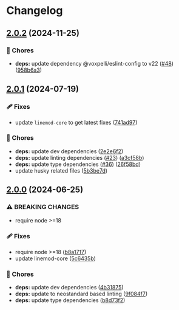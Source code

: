 # Changelog

## [2.0.2](https://github.com/voxpelli/linemod/compare/v2.0.1...v2.0.2) (2024-11-25)


### 🧹 Chores

* **deps:** update dependency @voxpelli/eslint-config to v22 ([#48](https://github.com/voxpelli/linemod/issues/48)) ([958b6a3](https://github.com/voxpelli/linemod/commit/958b6a3ef02a3f0ad6e18fb661b4fdb7ac13c9aa))

## [2.0.1](https://github.com/voxpelli/linemod/compare/v2.0.0...v2.0.1) (2024-07-19)


### 🩹 Fixes

* update `linemod-core` to get latest fixes ([741ad97](https://github.com/voxpelli/linemod/commit/741ad97abecb7d509c5278470f3c5e936130dd46))


### 🧹 Chores

* **deps:** update dev dependencies ([2e2e6f2](https://github.com/voxpelli/linemod/commit/2e2e6f244edd9d47b53979898f6864b3953b85fb))
* **deps:** update linting dependencies ([#23](https://github.com/voxpelli/linemod/issues/23)) ([a3cf58b](https://github.com/voxpelli/linemod/commit/a3cf58b7638cfd43ffe42e9f24dfb65806d1a1ba))
* **deps:** update type dependencies ([#36](https://github.com/voxpelli/linemod/issues/36)) ([26f58bd](https://github.com/voxpelli/linemod/commit/26f58bd49d54e8c0b68ddcfb58b12f77ef8d4db2))
* update husky related files ([5b3be7d](https://github.com/voxpelli/linemod/commit/5b3be7d3b96e0df3b13fa93f1c725b8fa90401d4))

## [2.0.0](https://github.com/voxpelli/linemod/compare/v1.1.0...v2.0.0) (2024-06-25)


### ⚠ BREAKING CHANGES

* require node >=18

### 🩹 Fixes

* require node &gt;=18 ([b8a1717](https://github.com/voxpelli/linemod/commit/b8a17177562991bbb2e72b415cfe7a12c2e7b21f))
* update linemod-core ([5c6435b](https://github.com/voxpelli/linemod/commit/5c6435b00683026e0b881bc5f5ac11d9760cdf4f))


### 🧹 Chores

* **deps:** update dev dependencies ([4b31875](https://github.com/voxpelli/linemod/commit/4b31875c1e4183aa484718f6cf452366f57bd1c4))
* **deps:** update to neostandard based linting ([9f084f7](https://github.com/voxpelli/linemod/commit/9f084f711a3e3b4b69c4525472e218d2c1d770b3))
* **deps:** update type dependencies ([b8d73f2](https://github.com/voxpelli/linemod/commit/b8d73f2236b8b789dbb0e974316e336247f38399))
